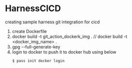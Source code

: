 # HarnessCICD
creating sample harness git integration for cicd


1. create Dockerfile
2. docker build -t git_action_dockerk_img . // docker build -t <docker_img_name> .
3. gpg --full-generate-key
4. login to docker to push it to docker hub using below
    ```shell
    $ pass init docker login
    ```